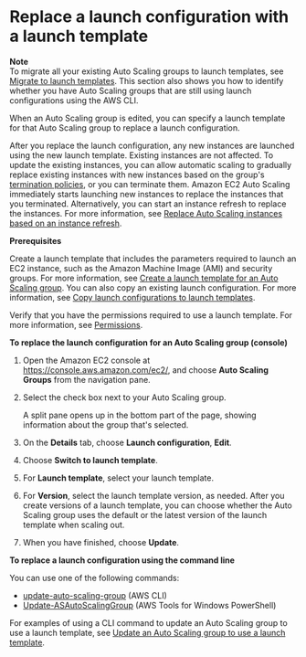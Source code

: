 # Replace a launch configuration with a launch template<a name="replace-launch-config"></a>

**Note**  
To migrate all your existing Auto Scaling groups to launch templates, see [Migrate to launch templates](launch-templates.md#migrate-to-launch-templates)\. This section also shows you how to identify whether you have Auto Scaling groups that are still using launch configurations using the AWS CLI\.

When an Auto Scaling group is edited, you can specify a launch template for that Auto Scaling group to replace a launch configuration\.

After you replace the launch configuration, any new instances are launched using the new launch template\. Existing instances are not affected\. To update the existing instances, you can allow automatic scaling to gradually replace existing instances with new instances based on the group's [termination policies](as-instance-termination.md), or you can terminate them\. Amazon EC2 Auto Scaling immediately starts launching new instances to replace the instances that you terminated\. Alternatively, you can start an instance refresh to replace the instances\. For more information, see [Replace Auto Scaling instances based on an instance refresh](asg-instance-refresh.md)\.

**Prerequisites**

Create a launch template that includes the parameters required to launch an EC2 instance, such as the Amazon Machine Image \(AMI\) and security groups\. For more information, see [Create a launch template for an Auto Scaling group](create-launch-template.md)\. You can also copy an existing launch configuration\. For more information, see [Copy launch configurations to launch templates](copy-launch-config.md)\.

Verify that you have the permissions required to use a launch template\. For more information, see [Permissions](launch-templates.md#launch-templates-permissions)\.

**To replace the launch configuration for an Auto Scaling group \(console\)**

1. Open the Amazon EC2 console at [https://console\.aws\.amazon\.com/ec2/](https://console.aws.amazon.com/ec2/), and choose **Auto Scaling Groups** from the navigation pane\.

1. Select the check box next to your Auto Scaling group\. 

   A split pane opens up in the bottom part of the page, showing information about the group that's selected\. 

1. On the **Details** tab, choose **Launch configuration**, **Edit**\.

1. Choose **Switch to launch template**\.

1. For **Launch template**, select your launch template\.

1. For **Version**, select the launch template version, as needed\. After you create versions of a launch template, you can choose whether the Auto Scaling group uses the default or the latest version of the launch template when scaling out\.

1. When you have finished, choose **Update**\. 

**To replace a launch configuration using the command line**

You can use one of the following commands:
+ [update\-auto\-scaling\-group](https://docs.aws.amazon.com/cli/latest/reference/autoscaling/update-auto-scaling-group.html) \(AWS CLI\)
+ [Update\-ASAutoScalingGroup](https://docs.aws.amazon.com/powershell/latest/reference/items/Update-ASAutoScalingGroup.html) \(AWS Tools for Windows PowerShell\)

For examples of using a CLI command to update an Auto Scaling group to use a launch template, see [Update an Auto Scaling group to use a launch template](examples-launch-templates-aws-cli.md#update-asg-launch-template-cli)\.